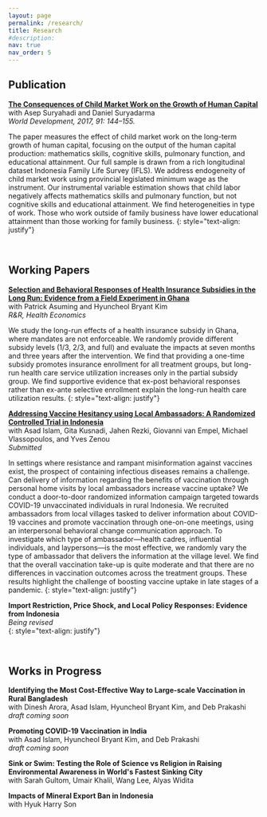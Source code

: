 ```yaml
---
layout: page
permalink: /research/
title: Research
#description: 
nav: true
nav_order: 5
---
```


## Publication

**[The Consequences of Child Market Work on the Growth of Human Capital](https://www.sciencedirect.com/science/article/pii/S0305750X15308731?via%3Dihub)** <br> 
with Asep Suryahadi and Daniel Suryadarma <br>
*World Development, 2017, 91: 144–155.* <br>

 The paper measures the effect of child market work on the long-term growth of human capital, focusing on the output of the human capital production: mathematics skills, cognitive skills, pulmonary function, and educational attainment. Our full sample is drawn from a rich longitudinal dataset Indonesia Family Life Survey (IFLS). We address endogeneity of child market work using provincial legislated minimum wage as the instrument. Our instrumental variable estimation shows that child labor negatively affects mathematics skills and pulmonary function, but not cognitive skills and educational attainment. We find heterogeneities in type of work. Those who work outside of family business have lower educational attainment than those working for family business.
 {: style="text-align: justify"}

<br>

## Working Papers 

**[Selection and Behavioral Responses of Health Insurance Subsidies in the Long Run: Evidence from a Field Experiment in Ghana](https://www.dropbox.com/s/y5az95rwldhxxhg/AKS_Ghana_2023_Jan.pdf?raw=1)** <br>
with Patrick Asuming and Hyuncheol Bryant Kim <br>
*R&R, Health Economics* <br>

 We study the long-run effects of a health insurance subsidy in Ghana, where mandates are not enforceable. We randomly provide different subsidy levels (1/3, 2/3, and full) and evaluate the impacts at seven months and three years after the intervention. We find that providing a one-time subsidy promotes insurance enrollment for all treatment groups, but long-run health care service utilization increases only in the partial subsidy group. We find supportive evidence that ex-post behavioral responses rather than ex-ante selective enrollment explain the long-run health care utilization results. 
 {: style="text-align: justify"}

**[Addressing Vaccine Hesitancy using Local Ambassadors: A Randomized Controlled Trial in Indonesia](https://docs.iza.org/dp15899.pdf)** <br>
with Asad Islam, Gita Kusnadi, Jahen Rezki, Giovanni van Empel, Michael Vlassopoulos, and Yves Zenou <br>
*Submitted* <br>

In settings where resistance and rampant misinformation against vaccines exist, the prospect of containing infectious diseases remains a challenge. Can delivery of information regarding the benefits of vaccination through personal home visits by local ambassadors increase vaccine uptake? We conduct a door-to-door randomized information campaign targeted towards COVID-19 unvaccinated individuals in rural Indonesia. We recruited ambassadors from local villages tasked to deliver information about COVID-19 vaccines and promote vaccination through one-on-one meetings, using an interpersonal behavioral change communication approach. To investigate which type of ambassador—health cadres, influential individuals, and laypersons—is the most effective, we randomly vary the type of ambassador that delivers the information at the village level. We find that the overall vaccination take-up is quite moderate and that there are no differences in vaccination outcomes across the treatment groups. These results highlight the challenge of boosting vaccine uptake in late stages of a pandemic.
 {: style="text-align: justify"}
 
**Import Restriction, Price Shock, and Local Policy Responses: Evidence from Indonesia** <br>
    *Being revised* <br>
 {: style="text-align: justify"}

<br>

## Works in Progress

**Identifying the Most Cost-Effective Way to Large-scale Vaccination in Rural Bangladesh** <br>
with Dinesh Arora, Asad Islam, Hyuncheol Bryant Kim, and Deb Prakashi <br>
*draft coming soon* <br>

**Promoting COVID-19 Vaccination in India** <br>
with Asad Islam, Hyuncheol Bryant Kim, and Deb Prakashi <br>
*draft coming soon* <br>

**Sink or Swim: Testing the Role of Science vs Religion in Raising Environmental Awareness in World's Fastest Sinking City** <br>
with Sarah Gultom, Umair Khalil, Wang Lee, Alyas Widita <br>

**Impacts of Mineral Export Ban in Indonesia** <br>
with Hyuk Harry Son <br>

